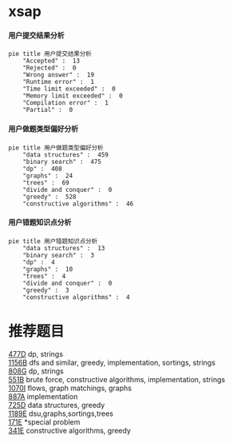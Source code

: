 # xsap

<!-- tabs:start -->



#### **用户提交结果分析**

```mermaid
pie title 用户提交结果分析
    "Accepted" :  13
    "Rejected" :  0
    "Wrong answer" :  19
    "Runtime error" :  1
    "Time limit exceeded" :  0
    "Memory limit exceeded" :  0
    "Compilation error" :  1
    "Partial" :  0
```

#### **用户做题类型偏好分析**

```mermaid
pie title 用户做题类型偏好分析
    "data structures" :  459
    "binary search" :  475
    "dp" :  408
    "graphs" :  24
    "trees" :  69
    "divide and conquer" :  0
    "greedy" :  528
    "constructive algorithms" :  46
```
#### **用户错题知识点分析**

```mermaid
pie title 用户错题知识点分析
    "data structures" :  13
    "binary search" :  3
    "dp" :  4
    "graphs" :  10
    "trees" :  4
    "divide and conquer" :  0
    "greedy" :  3
    "constructive algorithms" :  4
```



<!-- tabs:end -->
# 推荐题目
[477D](https://codeforces.com/contest/477/problem/D)		dp,
                        strings		  
[1156B](https://codeforces.com/contest/1156/problem/B)		dfs and similar,
                        greedy,
                        implementation,
                        sortings,
                        strings		  
[808G](https://codeforces.com/contest/808/problem/G)		dp,
                        strings		  
[551B](https://codeforces.com/contest/551/problem/B)		brute force,
                        constructive algorithms,
                        implementation,
                        strings		  
[1070I](https://codeforces.com/contest/1070/problem/I)		flows,
                        graph matchings,
                        graphs		  
[887A](https://codeforces.com/contest/887/problem/A)		implementation		  
[725D](https://codeforces.com/contest/725/problem/D)		data structures,
                        greedy		  
[1189E](https://codeforces.com/contest/1189/problem/E)		dsu,graphs,sortings,trees		  
[171E](https://codeforces.com/contest/171/problem/E)		*special problem		  
[341E](https://codeforces.com/contest/341/problem/E)		constructive algorithms,
                        greedy		  

